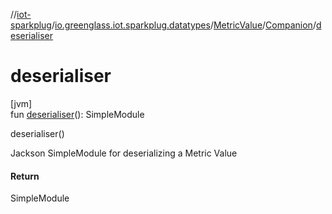 //[iot-sparkplug](../../../../index.md)/[io.greenglass.iot.sparkplug.datatypes](../../index.md)/[MetricValue](../index.md)/[Companion](index.md)/[deserialiser](deserialiser.md)

# deserialiser

[jvm]\
fun [deserialiser](deserialiser.md)(): SimpleModule

deserialiser()

Jackson SimpleModule for deserializing a Metric Value

#### Return

SimpleModule
